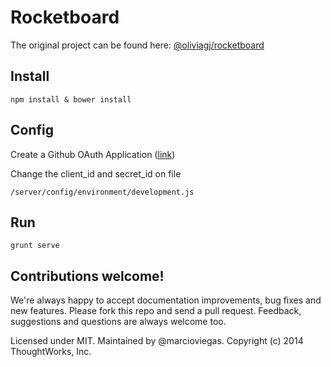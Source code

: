 Rocketboard 
=========

The original project can be found here: [@oliviagj/rocketboard](https://github.com/oliviagj/rocketboard)


Install
---

    npm install & bower install
    

Config
---

Create a Github OAuth Application ([link](https://github.com/settings/applications/new))

Change the client_id and secret_id on file

    /server/config/environment/development.js


Run
---

    grunt serve
    

Contributions welcome!
---

We're always happy to accept documentation improvements, bug fixes and new features. Please fork this repo and send a pull request. Feedback, suggestions and questions are always welcome too.

Licensed under MIT. Maintained by @marcioviegas. Copyright (c) 2014 ThoughtWorks, Inc.
